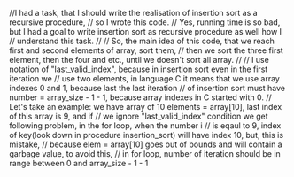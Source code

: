 //I had a task, that I should write the realisation of insertion sort as a recursive procedure,
// so I wrote this code.
// Yes, running time is so bad, but I had a goal to write insertion sort as recursive procedure as well how I 
// understand this task.
//
// So, the main idea of this code, that we reach first and second elements of array, sort them, 
// then we sort the three first element, then the four and etc., until we doesn't sort all array.
//
// I use notation of "last_valid_index", because in insertion sort even in the first iteration we
// use two elements, in language C it means that we use array indexes 0 and 1, because last the last iteration
// of insertion sort must have number = array_size - 1 - 1, because array indexes in C started with 0.
// Let's take an example: we have array of 10 elements = array[10], last index of this array is 9, and if
// we ignore "last_valid_index" condition we get following problem, in the for loop, when the number i
// is eqaul to 9, index of key(look down in procedure insertion_sort) will have index 10, but, this is mistake,
// because elem = array[10] goes out of bounds and will contain a garbage value, to avoid this,
// in for loop, number of iteration should be in range between 0 and array_size - 1 - 1